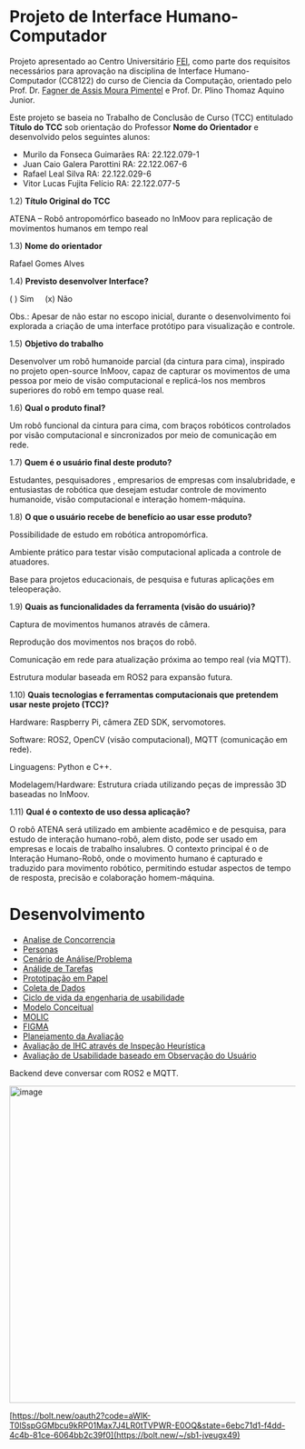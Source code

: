 # Projeto de Interface Humano-Computador

Projeto apresentado ao Centro Universitário [FEI](https://portal.fei.edu.br/), como parte dos requisitos necessários para aprovação na disciplina de Interface Humano-Computador (CC8122) do curso de Ciencia da Computação, orientado pelo Prof. Dr. [Fagner de Assis Moura Pimentel](https://github.com/fagnerpimentel) e Prof. Dr. Plino Thomaz Aquino Junior.

Este projeto se baseia no Trabalho de Conclusão de Curso (TCC) entitulado **Título do TCC** sob orientação do Professor **Nome do Orientador** e desenvolvido pelos seguintes alunos:

- Murilo da Fonseca Guimarães RA: 22.122.079-1
- Juan Caio Galera Parottini RA: 22.122.067-6
- Rafael Leal Silva RA: 22.122.029-6
- Vitor Lucas Fujita Felício RA: 22.122.077-5
  <br>
  
 1.2) **Título Original do TCC**

ATENA – Robô antropomórfico baseado no InMoov para replicação de movimentos humanos em tempo real

1.3) **Nome do orientador**

Rafael Gomes Alves

1.4) **Previsto desenvolver Interface?**

( ) Sim     (x) Não

Obs.: Apesar de não estar no escopo inicial, durante o desenvolvimento foi explorada a criação de uma interface protótipo para visualização e controle.

1.5) **Objetivo do trabalho**

Desenvolver um robô humanoide parcial (da cintura para cima), inspirado no projeto open-source InMoov, capaz de capturar os movimentos de uma pessoa por meio de visão computacional e replicá-los nos membros superiores do robô em tempo quase real.

1.6) **Qual o produto final?**

Um robô funcional da cintura para cima, com braços robóticos controlados por visão computacional e sincronizados por meio de comunicação em rede.

1.7) **Quem é o usuário final deste produto?**

Estudantes, pesquisadores , empresarios de empresas com insalubridade, e entusiastas de robótica que desejam estudar controle de movimento humanoide, visão computacional e interação homem-máquina.

1.8) **O que o usuário recebe de benefício ao usar esse produto?**

Possibilidade de estudo em robótica antropomórfica.

Ambiente prático para testar visão computacional aplicada a controle de atuadores.

Base para projetos educacionais, de pesquisa e futuras aplicações em teleoperação.

1.9) **Quais as funcionalidades da ferramenta (visão do usuário)?**

Captura de movimentos humanos através de câmera.

Reprodução dos movimentos nos braços do robô.

Comunicação em rede para atualização próxima ao tempo real (via MQTT).

Estrutura modular baseada em ROS2 para expansão futura.

1.10) **Quais tecnologias e ferramentas computacionais que pretendem usar neste projeto (TCC)?**

Hardware: Raspberry Pi, câmera ZED SDK, servomotores.

Software: ROS2, OpenCV (visão computacional), MQTT (comunicação em rede).

Linguagens: Python e C++.

Modelagem/Hardware: Estrutura criada utilizando peças de impressão 3D baseadas no InMoov.

1.11) **Qual é o contexto de uso dessa aplicação?**

O robô ATENA será utilizado em ambiente acadêmico e de pesquisa, para estudo de interação humano-robô, alem disto, pode ser usado em empresas e locais de trabalho insalubres. O contexto principal é o de Interação Humano-Robô, onde o movimento humano é capturado e traduzido para movimento robótico, permitindo estudar aspectos de tempo de resposta, precisão e colaboração homem-máquina.

# Desenvolvimento
 - [Analise de Concorrencia](https://github.com/vichelly/projeto-ihc/blob/main/docs/2_concorencia.md)
 - [Personas](https://github.com/vichelly/projeto-ihc/blob/main/docs/3_personas.md)
 - [Cenário de Análise/Problema](https://github.com/vichelly/projeto-ihc/blob/main/docs/4_cenarios.md)
 - [Análide de Tarefas](https://github.com/vichelly/projeto-ihc/blob/main/docs/5_analise_tarefas.md)
 - [Prototipação em Papel](https://github.com/vichelly/projeto-ihc/blob/main/docs/prototipacao.md)
 - [Coleta de Dados](https://github.com/vichelly/projeto-ihc/blob/main/docs/coleta_dados.md)
 - [Ciclo de vida da engenharia de usabilidade](https://github.com/vichelly/projeto-ihc/blob/main/docs/ciclo_vida.md)
 - [Modelo Conceitual](https://github.com/vichelly/projeto-ihc/blob/main/docs/modelo_conceitual.md)
 - [MOLIC](https://github.com/vichelly/projeto-ihc/blob/main/docs/molic.md)
 - [FIGMA](https://github.com/vichelly/projeto-ihc/blob/main/docs/figma.md)
 - [Planejamento da Avaliação](https://github.com/vichelly/projeto-ihc/blob/main/docs/planejamento_avaliacao.md)
 - [Avaliação de IHC através de Inspeção Heurística](https://github.com/vichelly/projeto-ihc/blob/main/docs/heuristica.md)
 - [Avaliação de Usabilidade baseado em Observação do Usuário](https://github.com/vichelly/projeto-ihc/blob/main/docs/observacao_usuario.md)

<!--
## Análise de concorrência

- Pesquise serviços ou podutos existentes atualmente que possam realizar o objetivo deste projeto.
- Selecione pelo menos 3 serviços ou podutos diferentes.
- Em relação aos concorrentes, respondam as seguintes perguntas?
  - Existe plataforma similar que atende o mesmo mercado e funcionalidades? Se sim: Quais os pontos positivos? Quais os pontos negativos?
  - Existe plataforma diferente quanto ao serviço, mas que atenda esse mercado? Se sim: Quais os pontos positivos? Quais os pontos negativos?
 
 
## Coleta de dados

## Modelo de tarefas

## Design

- Pense nas características de Affordances do seu serviço ou poduto. 
    - Que tipo de acessibilidades devem ser consideradas dentro do seu projeto?
- Discuta o papel das expectativas do usuário no projeto deste serviço ou poduto. Qual a importância e pontos a serem considerados se você quiser vender esse serviço ou poduto?

### Prototipação em baixo nível (papel)
#### Avaliação heurística

### Prtotipação em médio nível (Figma)
#### Avaliação heurística

### Prtotipação em alto nível (React)
#### Avaliação heurística

[^1]: Fonte: Adaptado de <https://hazeshift.com.br/mapa-de-empatia/>

<!-- TODOs:
- Add exemplos

Quero desenvolver uma interface de usuário para um projeto chamado Atena, um robô humanoide baseado no InMoov, que possui apenas a parte superior do corpo (da cintura para cima). O sistema utiliza Raspberry Pi, ROS2, visão computacional e MQTT.

A função principal do robô é capturar os movimentos dos braços de uma pessoa por câmera e replicá-los em tempo quase real.

Preciso de uma interface web (dashboard) acessível pelo navegador, hospedada no Raspberry Pi, que permita:

Stream de vídeo da câmera que captura a pessoa.

Um modelo simplificado (2D ou 3D) do robô mostrando a posição atual dos braços.

Controles principais

Botões: Iniciar replicação, Pausar, Controle manual, Modo demonstração.

Sliders para ajustar a velocidade e amplitude dos movimentos.

Opção de enviar comandos manuais para cada junta.

Monitoramento de estado

Indicadores de conexão MQTT e ROS2.

Logs básicos (ex: "Movimento recebido", "Erro no motor", etc.).

Estado da energia (ligado/desligado).

Configurações

Calibração dos braços.

Ajuste de parâmetros de sensibilidade e delay.

Perfil de usuário (salvar configurações).

Comunicação
-->
Backend deve conversar com ROS2 e MQTT.

<img width="644" height="558" alt="image" src="https://github.com/user-attachments/assets/cea61c70-9211-4b17-a561-5474c6436926" />

[https://bolt.new/oauth2?code=aWlK-T0lSspGGMbcu9kRP01Max7J4LR0tTVPWR-E0OQ&state=6ebc71d1-f4dd-4c4b-81ce-6064bb2c39f0](https://bolt.new/~/sb1-jveugx49)
